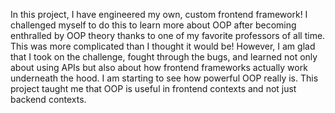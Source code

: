 In this project, I have engineered my own, custom frontend framework!  I challenged myself to do this to learn more about OOP after becoming 
enthralled by OOP theory thanks to one of my favorite professors of all time. This was more complicated than I thought it would be! However, I am glad that I took 
on the challenge, fought through the bugs, and learned not only about using APIs but also about how frontend frameworks actually work underneath the hood. I am starting 
to see how powerful OOP really is. This project taught me that OOP is useful in frontend contexts and not just backend contexts. 
